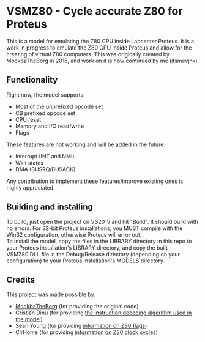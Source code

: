 # VSMZ80 - Cycle accurate Z80 for Proteus

This is a model for emulating the Z80 CPU inside Labcenter Proteus.
It is a work in progress to emulate the Z80 CPU inside Proteus and allow for the creating of virtual Z80 computers.
This was originally created by MockbaTheBorg in 2016, and work on it is now continued by me (itsmevjnk).

## Functionality

Right now, the model supports:
- Most of the unprefixed opcode set
- CB prefixed opcode set
- CPU reset
- Memory and I/O read/write
- Flags

These features are not working and will be added in the future:
- Interrupt (INT and NMI)
- Wait states
- DMA (BUSRQ/BUSACK)

Any contribution to implement these features/improve existing ones is highly appreciated.

## Building and installing

To build, just open the project on VS2015 and hit "Build". It should build with no errors.
For 32-bit Proteus installations, you MUST compile with the Win32 configuration, otherwise Proteus will error out.  
To install the model, copy the files in the LIBRARY directory in this repo to your Proteus installation's LIBRARY directory, and copy the built VSMZ80.DLL file in the Debug/Release directory (depending on your configuration) to your Proteus installation's MODELS directory.

## Credits

This project was made possible by:
- [MockbaTheBorg](https://github.com/MockbaTheBorg) (for providing the original code)
- Cristian Dinu (for providing [the instruction decoding algorithm used in the model](http://z80.info/decoding.htm))
- Sean Young (for providing [information on Z80 flags](http://www.z80.info/z80sflag.htm))
- ClrHome (for providing [information on Z80 clock cycles](http://clrhome.org/table/))
